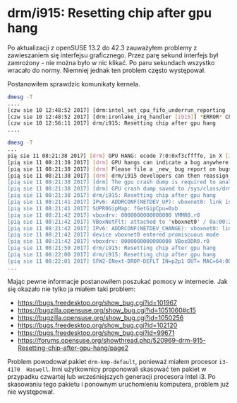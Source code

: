 drm/i915: Resetting chip after gpu hang
=======================================

Po aktualizacji z openSUSE 13.2 do 42.3 zauważyłem problemy z zawieszaniem się interfejsu graficznego. Przez parę sekund interfejs był zamrożony - nie można było w nic klikać. Po paru sekundach wszystko wracało do normy. Niemniej jednak ten problem często występował.

Postanowiłem sprawdzic komunikaty kernela.
``` bash
dmesg -T
....
[czw sie 10 12:48:52 2017] [drm:intel_set_cpu_fifo_underrun_reporting [i915]] *ERROR* uncleared fifo underrun on pipe B
[czw sie 10 12:48:52 2017] [drm:ironlake_irq_handler [i915]] *ERROR* CPU pipe B FIFO underrun
[czw sie 10 12:56:11 2017] drm/i915: Resetting chip after gpu hang
....
```

``` bash
dmesg -T
...
pią sie 11 08:21:38 2017] [drm] GPU HANG: ecode 7:0:0xf3cffffe, in X [3248], reason: Hang on render ring, action: reset
[pią sie 11 08:21:38 2017] [drm] GPU hangs can indicate a bug anywhere in the entire gfx stack, including userspace.
[pią sie 11 08:21:38 2017] [drm] Please file a _new_ bug report on bugs.freedesktop.org against DRI -> DRM/Intel
[pią sie 11 08:21:38 2017] [drm] drm/i915 developers can then reassign to the right component if it's not a kernel issue.
[pią sie 11 08:21:38 2017] [drm] The gpu crash dump is required to analyze gpu hangs, so please always attach it.
[pią sie 11 08:21:38 2017] [drm] GPU crash dump saved to /sys/class/drm/card0/error
[pią sie 11 08:21:38 2017] drm/i915: Resetting chip after gpu hang
[pią sie 11 08:21:41 2017] IPv6: ADDRCONF(NETDEV_UP): vboxnet0: link is not ready
[pią sie 11 08:21:41 2017] SUPR0GipMap: fGetGipCpu=0xb
[pią sie 11 08:21:42 2017] vboxdrv: 0000000000000000 VMMR0.r0
[pią sie 11 08:21:42 2017] VBoxNetFlt: attached to 'vboxnet0' / 0a:00:27:00:00:00
[pią sie 11 08:21:42 2017] IPv6: ADDRCONF(NETDEV_CHANGE): vboxnet0: link becomes ready
[pią sie 11 08:21:42 2017] device vboxnet0 entered promiscuous mode
[pią sie 11 08:21:42 2017] vboxdrv: 0000000000000000 VBoxDDR0.r0
[pią sie 11 08:21:50 2017] drm/i915: Resetting chip after gpu hang
[pią sie 11 08:22:00 2017] drm/i915: Resetting chip after gpu hang
[pią sie 11 08:22:01 2017] SFW2-INext-DROP-DEFLT IN=p2p1 OUT= MAC=64:00:6a:43:e8:05:b8:ae:ed:d6:9f:a6:08:00
...
```

Mając pewne informacje postanowiłem poszukać pomocy w internecie. Jak się okazało nie tylko ja miałem taki problem:
* https://bugs.freedesktop.org/show_bug.cgi?id=101967
* https://bugzilla.opensuse.org/show_bug.cgi?id=1051060#c15
* https://bugzilla.opensuse.org/show_bug.cgi?id=1050256
* https://bugs.freedesktop.org/show_bug.cgi?id=102120
* https://bugs.freedesktop.org/show_bug.cgi?id=99671
* https://forums.opensuse.org/showthread.php/520969-drm-915-Resetting-chip-after-gpu-hang/page2

Problem powodował pakiet `drm-kmp-default`, ponieważ miałem procesor `i3-4170  Haswell`. Inni użytkownicy proponowali skasować ten pakiet w przypadku czwartej lub wcześniejszych generacji procesora Intel i3. Po skasowaniu tego pakietu i ponownym uruchomieniu komputera, problem  już nie występował.





